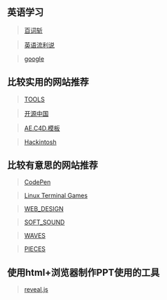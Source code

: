 ## 英语学习

> [百词斩](http://www.baicizhan.com)

> [英语流利说](https://www.liulishuo.com/?utm_source=Baidu_pc&utm_medium=brandzone&utm_content=norm&utm_campaign=cg)  

> [google](https://www.google.com.hk/?gws_rd=ssl)
> 
## 比较实用的网站推荐

> [TOOLS](https://tool.oschina.net)

> [开源中国](https://www.oschina.net/)  

> [AE.C4D.模板](https://www.cgown.com/ae/ae-project/page/5?mytag=117) 

> [Hackintosh](https://imac.hk/)


## 比较有意思的网站推荐

> [CodePen](https://codepen.io/) 

> [Linux Terminal Games](https://linux.cn/article-9270-1.html)  

> [WEB_DESIGN](https://designguide.pl)  

> [SOFT_SOUND](https://asoftmurmur.com/)  

> [WAVES](http://weavesilk.com/)  

> [PIECES](http://species-in-pieces.com/#)

## 使用html+浏览器制作PPT使用的工具

> [reveal.js](https://github.com/JaccyLi/reveal.js)